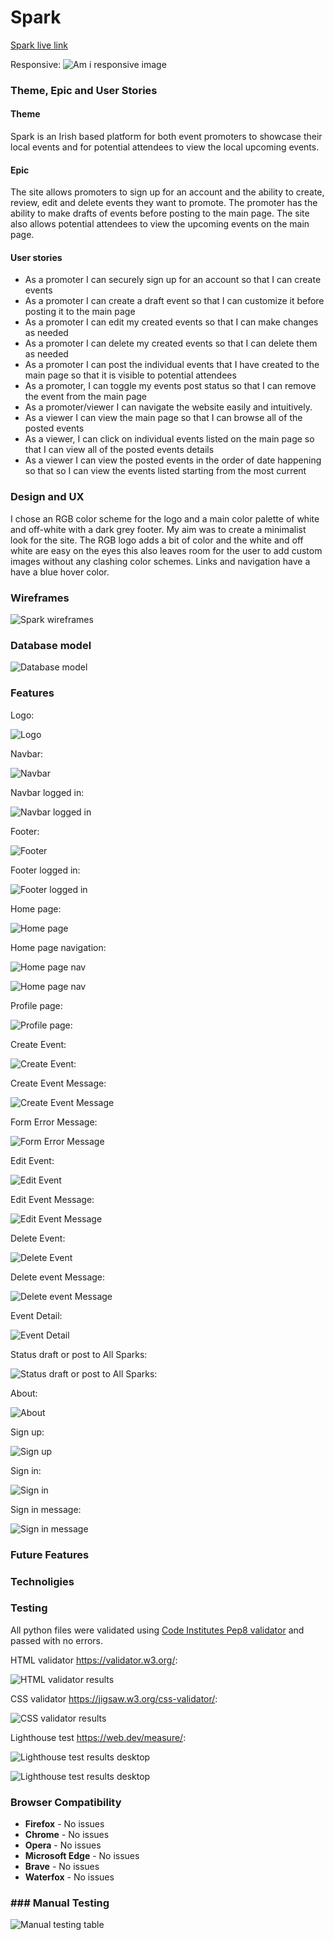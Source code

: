 # Spark

[Spark live link](https://spark-project.herokuapp.com/)

Responsive:
![Am i responsive image](/static/images/readme_images/other_readme_images/responsive.jpg)


### Theme, Epic and User Stories

#### Theme
Spark is an Irish based platform for both event promoters to showcase their local events and for potential attendees to view the local upcoming events.

#### Epic
The site allows promoters to sign up for an account and the ability to create, review, edit and delete events they want to promote. The promoter has the ability to make drafts of events before posting to the main page. The site also allows potential attendees to view the upcoming events on the main page.

#### User stories

 - As a promoter I can securely sign up for an account so that I can create events
 - As a promoter I can create a draft event so that I can customize it before posting it to the main page
 - As a promoter I can edit my created events so that I can make changes as needed
 - As a promoter I can delete my created events so that I can delete them as needed
 - As a promoter I can post the individual events that I have created to the main page so that it is visible to potential attendees
 - As a promoter, I can toggle my events post status so that I can remove the event from the main page
 - As a promoter/viewer I can  navigate the website easily and intuitively.
 - As a viewer I can view the main page so that  I can browse all of the posted events
 - As a viewer, I can click on individual events listed on the main page so that I can view all of the posted events details
 - As a viewer I can view the posted events in the order of date happening so that so I can view the events listed starting from the most current






### Design and UX

I chose an RGB color scheme for the logo and a main color palette of white and off-white with a dark grey footer. My aim was to create a minimalist look for the site. The RGB logo adds a bit of color and the white and off white are easy on the eyes this also leaves room for the user to add custom images without any clashing color schemes. Links and navigation have a have a blue hover color.

### Wireframes

![Spark wireframes](/static/images/readme_images/other_readme_images/wireframes.jpg)

### Database model

![Database model](DB%20model%20url)


### Features
Logo:
 
 ![Logo](/static/images/readme_images/features/logo.jpg)

Navbar: 

![Navbar](/static/images/readme_images/features/nav_bar.jpg)

Navbar logged in:

![Navbar logged in](/static/images/readme_images/features/navbar_loged_in.jpg)

Footer:

![Footer](/static/images/readme_images/features/footer.jpg)

Footer logged in:

![Footer logged in](/static/images/readme_images/features/footer_loged_in.jpg)

Home page:

![Home page](/static/images/readme_images/features/home_page.jpg)

Home page navigation:

![Home page nav](/static/images/readme_images/features/home_page_ev_nav_next.jpg)

![Home page nav](/static/images/readme_images/features/home_page_ev_nav_prev.jpg)

Profile page:

![Profile page:](/static/images/readme_images/features/profile_page.jpg)

Create Event:

![Create Event:](/static/images/readme_images/features/create_event.jpg)

Create Event Message:

![Create Event Message](/static/images/readme_images/features/create_event_message.jpg)

Form Error Message:

![Form Error Message](/static/images/readme_images/features/please_try_again.jpg)

Edit Event:

![Edit Event](/static/images/readme_images/features/edit_event.jpg)

Edit Event Message:

![Edit Event Message](/static/images/readme_images/features/edit_event_message.jpg)

Delete Event:

![Delete Event](/static/images/readme_images/features/delete_event.jpg)

Delete event Message:

![Delete event Message](/static/images/readme_images/features/delete_event_message.jpg)

Event Detail:

![Event Detail](/static/images/readme_images/features/event_detail.jpg)

Status draft or post to All Sparks:

![Status draft or post to All Sparks:](/static/images/readme_images/features/post_draft_status.jpg)

About:

![About](/static/images/readme_images/features/about_spark.jpg)

Sign up:

![Sign up](/static/images/readme_images/features/sign_up.jpg)

Sign in:

![Sign in](/static/images/readme_images/features/sign_in.jpg)

Sign in message:

![Sign in message](/static/images/readme_images/features/sign_in_message.jpg)



### Future Features



### Technoligies 





### Testing
All python files were validated using [Code Institutes Pep8 validator](https://pep8ci.herokuapp.com) and passed with no errors.

HTML validator https://validator.w3.org/:

![HTML validator results](/static/images/readme_images/testing_screenshots/html.jpg)

CSS validator https://jigsaw.w3.org/css-validator/:

![CSS validator results](/static/images/readme_images/testing_screenshots/css.jpg)

Lighthouse test https://web.dev/measure/:

![Lighthouse test results desktop](/static/images/readme_images/testing_screenshots/desktop_lighthouse.jpg)

![Lighthouse test results desktop](/static/images/readme_images/testing_screenshots/mobile_lighthouse.jpg)

### Browser Compatibility
- **Firefox** - No issues
- **Chrome** - No issues
- **Opera** - No issues
- **Microsoft Edge** - No issues
- **Brave** - No issues
- **Waterfox** - No issues

### ### Manual Testing

![Manual testing table](/static/images/readme_images/testing_screenshots/manual_testing.jpg)
